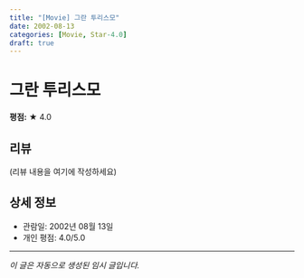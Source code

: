 ```yaml
---
title: "[Movie] 그란 투리스모"
date: 2002-08-13
categories: [Movie, Star-4.0]
draft: true
---
```


# 그란 투리스모

**평점:** ★ 4.0

## 리뷰

(리뷰 내용을 여기에 작성하세요)

## 상세 정보

- 관람일: 2002년 08월 13일
- 개인 평점: 4.0/5.0

---

*이 글은 자동으로 생성된 임시 글입니다.*
